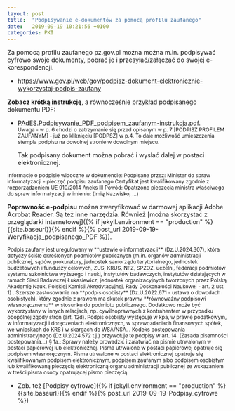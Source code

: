 ```yaml
---
layout: post
title:  "Podpisywanie e-dokumentów za pomocą profilu zaufanego"
date:   2019-09-19 10:21:56 +0100
categories: PKI
---
```


Za pomocą profilu zaufanego pz.gov.pl można można m.in. podpisywać cyfrowo swoje dokumenty, pobrać je i przesyłać/załączać do swojej e-korespondencji.


* <https://www.gov.pl/web/gov/podpisz-dokument-elektronicznie-wykorzystaj-podpis-zaufany>

**Zobacz krótką instrukcję**, a równocześnie przykład podpisanego dokumentu PDF:

* [PAdES.Podpisywanie_PDF_podpisem_zaufanym-instrukcja.pdf]({{site.baseurl}}/assets/files/PAdES.Podpisywanie_PDF_podpisem_zaufanym.pdf).  
<small>Uwaga - w p. 6 chodzi o zatrzymanie się przed opisanym w p. 7 [PODPISZ PROFILEM ZAUFANYM] - już po kliknięciu [PODPSZ] w p.4. To daje możliwość umieszczenia stempla podpisu na dowolnej stronie w dowolnym miejscu.</small>

	Tak podpisany dokument można pobrać i wysłać dalej w postaci elektronicznej.  
<small>
Informacje o podpisie widoczne w dokumencie:  
Podpisane przez: Minister do spraw informatyzacji - pieczęć podpisu zaufanego  
Certyfikat jest kwalifikowany zgodnie z rozporządzeniem UE 910/2014 Aneks III  
Powód: Opatrzono pieczęcią ministra właściwego do spraw informatyzacji w imieniu: (Imię Nazwisko, ...)
</small>

**Poprawność e-podpisu** można zweryfikować w darmowej aplikacji Adobe Acrobat Reader. Są też inne narzędzia. Również [można skorzystać z przeglądarki internetowej]({% if jekyll.environment == "production" %}{{site.baseurl}}{% endif %}{% post_url 2019-09-19-Weryfikacja_podpisanego_PDF %}).

<small>
Podpis zaufany jest uregulowany w **ustawie o informatyzacji** (Dz.U.2024.307), która dotyczy ściśle określonych podmiotów publicznych  
(m.in. organów administracji publicznej, sądów, prokuratury, jednostek samorządu terytorialnego, jednostek budżetowych i funduszy celowych, ZUS, KRUS, NFZ, SPZOZ, uczelni, federacji podmiotów systemu szkolnictwa wyższego i nauki, instytutów badawczych, instytutów działających w ramach Sieci Badawczej Łukasiewicz, jednostek organizacyjnych tworzonych przez Polską Akademię Nauk, Polskiej Komisji Akredytacyjnej, Rady Doskonałości Naukowej - art. 2 ust. 1)  
.  
Szersze zastosowanie ma **podpis osobisty** (Dz.U.2022.671 - ustawa o dowodach osobistych), który zgodnie z prawem ma skutek prawny **równoważny podpisowi własnoręcznemu** w stosunku do podmiotu publicznego. Dodatkowo może być wykorzystany w innych relacjach, np. cywilnoprawnych z kontrahentem w przypadku obopólnej zgody stron (art. 12d). Podpis osobisty występuje w kpa, w prawie podatkowym, w informatyzacji i doręczeniach elektronicznych, w sprawozdaniach finansowych spółek, we wnioskach do KRS i w skargach do WSA/NSA.  
.  
Kodeks postępowania administracyjnego (Dz.U.2024.572 t.j.) przywołuje te podpisy w art.  14.  (Zasada pisemności postępowania...) §  1a.: 
Sprawy należy prowadzić i załatwiać na piśmie utrwalonym w postaci papierowej lub elektronicznej. Pisma utrwalone w postaci papierowej opatruje się podpisem własnoręcznym. Pisma utrwalone w postaci elektronicznej opatruje się kwalifikowanym podpisem elektronicznym, podpisem zaufanym albo podpisem osobistym lub kwalifikowaną pieczęcią elektroniczną organu administracji publicznej ze wskazaniem w treści pisma osoby opatrującej pismo pieczęcią.
</small>

* Zob. też [Podpisy cyfrowe]({% if jekyll.environment == "production" %}{{site.baseurl}}{% endif %}{% post_url 2019-09-19-Podpisy_cyfrowe %})

<style> code {font-size: smaller;} </style>

<!-- {% unless jekyll.environment %} -->
<script>

(function() {
  const images = document.getElementsByTagName('img'); 
  for(let i = 0; i < images.length; i++) {
    images[i].src = images[i].src.replace('%7B%7Bsite.baseurl%7D%7D','..');
  } //{{site.baseurl}} - without spaces!  
})();

</script>
<!-- {% endunless %} -->
